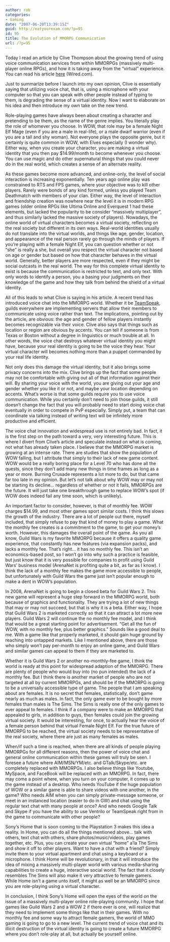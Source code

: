 ```yaml
---
author: rob
categories:
- Gaming
date: "2007-06-20T13:39:15Z"
guid: http://eatyourexam.com/?p=95
id: 95
title: The Evolution of MMORPG Communication
url: /?p=95
---
```

Today I read an article by Clive Thompson about the growing trend of using voice communication services from within MMORPGs (massively multi-player online RPGs), and how it is taking away from the “virtual” experience. You can read his article [here](http://www.wired.com/gaming/virtualworlds/commentary/games/2007/06/games_frontiers_0617) (Wired.com).

Just to summarize before I launch into my own opinion, Clive is essentially saying that utilizing voice chat, that is, using a microphone with your computer so that you can speak with other people instead of typing to them, is degrading the sense of a virtual identity. Now I want to elaborate on his idea and then introduce my own take on the new trend.

Role-playing games have always been about creating a character and pretending to be them, as the name of the genre implies. You literally play the role of whomever you choose. In WOW, that role may be a female Night Elf Mage (even if you are a male in real-life), or a male dwarf warrior (even if you are a tall and shy woman). Not everyone plays the opposite genre, but it certainly is quite common in WOW, with Elves especially (I wonder why). Either way, when you create your character, you are making a virtual identity that you then pay $14.99/month to become whenever you choose. You can use magic and do other supernatural things that you could never do in the real world, which creates a sense of an alternate reality.

As these games become more advanced, and online-only, the level of social interaction is increasing exponentially. Ten years ago online play was constrained to RTS and FPS games, where your objective was to kill other players. Rarely were bonds of any kind formed, unless you played Team Deathmatch with members of your clan. Either way, the level of interaction and friendship creation was nowhere near the level it is in modern RPG games (older online RPGs like Ultima Online and Everquest 1 had these elements, but lacked the popularity to be consider “massively multiplayer”, and thus similarly lacked the massive society of players). Nowadays, the online world of virtual characters becomes a virtual society, reflecting on the real society but different in its own ways. Real-world identities usually do not translate into the virtual worlds, and things like age, gender, location, and appearance of the real person rarely go through the minds of players. If you’re playing with a female Night Elf, you can question whether or not “she” is really a she, but overall you respect the virtual character not based on age or gender but based on how that character behaves in the virtual world. Generally, better players are more respected, even if they might be social outcasts in the real world. The way for this complete virtual identity to exist is because the communication is restricted to text, and only text. With only words to identify a person, you a basing your judgments on their knowledge of the game and how they talk from behind the shield of a virtual identity.

All of this leads to what Clive is saying in his article. A recent trend has introduced voice chat into the MMORPG world. Whether it be [TeamSpeak](http://www.goteamspeak.com/), guilds everywhere are implementing servers that allow their members to communicate using voice rather than text. The implications, pointing out by the article, are obvious: the age and gender of fellow players instantly becomes recognizable via their voice. Clive also says that things such as location or region are obvious by accents. You can tell if someone is from Texas or Boston without a degree in linguistics or much trouble at all. In other words, the voice chat destroys whatever virtual identity you might have, because your real identity is going to be the voice they hear. Your virtual character will becomes nothing more than a puppet commanded by your real life identity.

Not only does this damage the virtual identity, but it also brings some privacy concerns into the mix. Clive brings up the fact that some people may not be comfortable with giving out all of that information against their will. By sharing your voice with the world, you are giving out your age and gender whether you like it or not, and maybe your location depending on accents. What’s worse is that some guilds require you to use voice communication. While you certainly don’t need to join those guilds, it still doesn’t change the fact that you will probably need to start doing voice chat eventually in order to compete in PvP especially. Simply put, a team that can coordinate via talking instead of writing text will be infinitely more productive and efficient.

The voice chat innovation and widespread use is not entirely bad. In fact, it is the first step on the path toward a very, very interesting future. This is where I divert from Clive’s article and speculate instead on what is coming, not what has already taken place. I believe that the MMORPG market is growing at an intense rate. There are studies that show the population of WOW falling, but I attribute that simply to their lack of new game content. WOW would be a really boring place for a Level 70 who has done all the quests, since they don’t add many new things in time frames as long as a year or more. Burning Crusade represents a lot more to do, but that came far too late in my opinion. But let’s not talk about why WOW may or may not be starting its decline… regardless of whether or not it fails, MMORPGs are the future. It will just take one breakthrough game to replace WOW’s spot (if WOW does indeed fail any time soon, which is unlikely).

An important factor to consider, however, is that of monthly fee. WOW charges $14.99, and most other games sport similar costs. I think this slows the growth of the industry. There are a lot of people out there, myself included, that simply refuse to pay that kind of money to play a game. What the monthly fee creates is a commitment to the game, to get your money’s worth. However, this damages the overall point of the game. As you all know, Guild Wars is my favorite MMORPG because it offers a quality game experience, that constantly has new features (via expansion packs), and lacks a monthly fee. That’s right… it has no monthly fee. This isn’t an economics-based post, so I won’t go into why such a practice is feasible, but just know that it is very possible for companies to profit using Guild Wars’ business model (ArenaNet is profiting quite a bit, as far as I know). I think the lack of a monthly fee makes the game more accessible to people, but unfortunately with Guild Wars the game just isn’t popular enough to make a dent in WOW’s population.

In 2008, ArenaNet is going to begin a closed beta for Guild Wars 2. This new game will represent a huge step forward in the MMORPG world, both because of graphics and functionality. They are trying a lot of new things that may or may not succeed, but that is why it is a beta. Either way, I hope that Guild Wars 2 is marketed correctly so that it can attract a lot more new players. Guild Wars 2 will continue the no monthly fee model, and I think that would be a great starting point for advertisement. “Get all the fun of WOW, with no monthly fee, plus better graphics.” Sounds like a good deal to me. With a game like that properly marketed, it should gain huge ground by reaching into untapped markets. Like I mentioned above, there are those who simply won’t pay per-month to enjoy an online game, and Guild Wars and similar games can appeal to them if they are marketed to.

Whether it is Guild Wars 2 or another no-monthly-fee game, I think the world is ready at this point for widespread adaption of the MMORPG. There are plenty of people who would buy into (no pun intended) the lack of a monthly fee. But I think there is another market of people who are not targeted at all by current MMORPGs, and should be if the MMORPG is going to be a universally accessible type of game. The people that I am speaking about are females. It is no secret that females, statistically, don’t game nearly as much as males. In fact, the only game ever to be bought by more females than males is The Sims. The Sims is really one of the only games to ever appeal to females. I think if a company were to make an MMORPG that appealed to girls, in addition to guys, then females could join the growing virtual society. It would be interesting, for once, to actually hear the voice of a female person behind that virtual Female Night Elf. For the true future of MMORPG to be reached, the virtual society needs to be representative of the real society, where there are just as many females as males.

When/if such a time is reached, when there are all kinds of people playing MMORPGs for all different reasons, then the power of voice chat and general online communication within these games will truly be seen. I foresee a future where AIM/MSN/YM/etc. and GTalk/Skype/etc. are completely replaced with MMORPGs. I also believe things like Youtube, MySpace, and FaceBook will be replaced with an MMORPG. In fact, there may come a point where, when you turn on your computer, it comes up to the game instead of a desktop. Who needs YouTube if the huge population of WOW or a similar game is able to share videos with one another, in the game? Who needs AIM when you can simply private-message someone, or meet in an instanced location (easier to do in GW) and chat using the regular text chat with many people at once? And who needs Google Talk and Skype if you have the ability to use Ventrilo or TeamSpeak right from in the game to communicate with other people? 

Sony’s Home that is soon coming to the Playstation 3 makes this idea a reality. In Home, you can do all the things mentioned above… talk with others, text chat with others, share photos/music/videos, play games together, etc. Plus, you can create your own virtual “home” a’la The Sims and show it off to other players. Want to have a chat with a friend? Simply invite them to your virtual apartment and chat using a keyboard or a microphone. I think Home will be revolutionary, in that it will introduce the idea of mixing a massively multi-player world with various media-sharing capabilities to create a huge, interactive social world. The fact that it closely resembles The Sims will also make it very attractive to female gamers. While Home isn’t a game unto itself, it might as well be an MMORPG since you are role-playing using a virtual character.

In conclusion, I think Sony’s Home will open the eyes of the world on the issue of a massively multi-player online role-playing community. I hope that games like Guild Wars 2 and a WOW 2 if there ever is one, will realize that they need to implement some things like that in their games. With no monthly fee and some way to attract female gamers, the world of MMO gaming is going to go to a new level. The current trend of voice chat and its illicit destruction of the virtual identity is going to create a future MMORPG where you don’t role-play at all, but actually be yourself online.